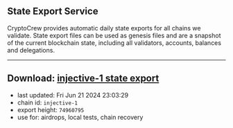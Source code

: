 ## State Export Service
CryptoCrew provides automatic daily state exports for all chains we validate. State export files can be used as genesis files and are a snapshot of the current blockchain state, including all validators, accounts, balances and delegations.

---
**Download: [injective-1 state export](https://dl-eu2.ccvalidators.com/SERVICE/injective/injective-1_export_74960795.json)**
---

- last updated: Fri Jun 21 2024 23:03:29
- chain id: `injective-1`
- export height: `74960795`
- use for: airdrops, local tests, chain recovery
